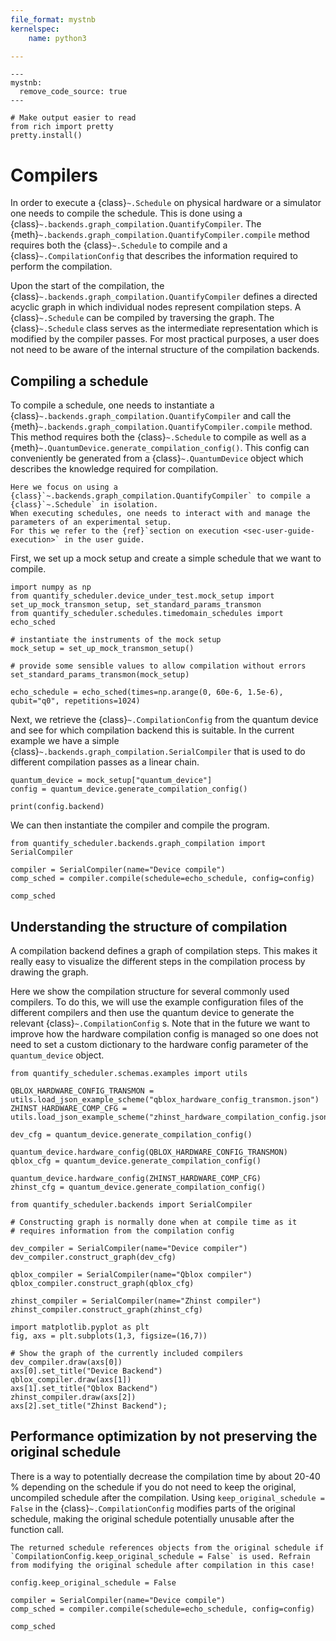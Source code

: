 ```yaml
---
file_format: mystnb
kernelspec:
    name: python3

---
```



```{code-cell} ipython3
---
mystnb:
  remove_code_source: true
---

# Make output easier to read
from rich import pretty
pretty.install()
```

# Compilers

In order to execute a {class}`~.Schedule` on physical hardware or a simulator one needs to compile the schedule.
This is done using a {class}`~.backends.graph_compilation.QuantifyCompiler`.
The {meth}`~.backends.graph_compilation.QuantifyCompiler.compile` method requires both the {class}`~.Schedule` to compile and a {class}`~.CompilationConfig` that describes the information required to perform the compilation.

Upon the start of the compilation, the {class}`~.backends.graph_compilation.QuantifyCompiler` defines a directed acyclic graph in which individual nodes represent compilation steps.
A {class}`~.Schedule` can be compiled by traversing the graph.
The {class}`~.Schedule` class serves as the intermediate representation which is modified by the compiler passes.
For most practical purposes, a user does not need to be aware of the internal structure of the compilation backends.

## Compiling a schedule

To compile a schedule, one needs to instantiate a {class}`~.backends.graph_compilation.QuantifyCompiler` and call the {meth}`~.backends.graph_compilation.QuantifyCompiler.compile` method.
This method requires both the {class}`~.Schedule` to compile as well as a {meth}`~.QuantumDevice.generate_compilation_config()`.
This config can conveniently be generated from a {class}`~.QuantumDevice` object which describes the knowledge required for compilation.

```{note}
Here we focus on using a {class}`~.backends.graph_compilation.QuantifyCompiler` to compile a {class}`~.Schedule` in isolation.
When executing schedules, one needs to interact with and manage the parameters of an experimental setup.
For this we refer to the {ref}`section on execution <sec-user-guide-execution>` in the user guide.
```

First, we set up a mock setup and create a simple schedule that we want to compile.

```{code-cell}
import numpy as np
from quantify_scheduler.device_under_test.mock_setup import set_up_mock_transmon_setup, set_standard_params_transmon
from quantify_scheduler.schedules.timedomain_schedules import echo_sched

# instantiate the instruments of the mock setup
mock_setup = set_up_mock_transmon_setup()

# provide some sensible values to allow compilation without errors
set_standard_params_transmon(mock_setup)

echo_schedule = echo_sched(times=np.arange(0, 60e-6, 1.5e-6), qubit="q0", repetitions=1024)
```

Next, we retrieve the {class}`~.CompilationConfig` from the quantum device and see for which compilation backend this is suitable.
In the current example we have a simple {class}`~.backends.graph_compilation.SerialCompiler` that is used to do different compilation passes as a linear chain.

```{code-cell}
quantum_device = mock_setup["quantum_device"]
config = quantum_device.generate_compilation_config()

print(config.backend)
```

We can then instantiate the compiler and compile the program.

```{code-cell}
from quantify_scheduler.backends.graph_compilation import SerialCompiler

compiler = SerialCompiler(name="Device compile")
comp_sched = compiler.compile(schedule=echo_schedule, config=config)

comp_sched
```

## Understanding the structure of compilation

A compilation backend defines a graph of compilation steps.
This makes it really easy to visualize the different steps in the compilation process by drawing the graph.

Here we show the compilation structure for several commonly used compilers.
To do this, we will use the example configuration files of the different compilers and then use the quantum device to generate the relevant {class}`~.CompilationConfig` s.
Note that in the future we want to improve how the hardware compilation config is managed so one does not need to set a custom dictionary to the hardware config parameter of the ``quantum_device`` object.

```{code-cell}
from quantify_scheduler.schemas.examples import utils

QBLOX_HARDWARE_CONFIG_TRANSMON = utils.load_json_example_scheme("qblox_hardware_config_transmon.json")
ZHINST_HARDWARE_COMP_CFG = utils.load_json_example_scheme("zhinst_hardware_compilation_config.json")

dev_cfg = quantum_device.generate_compilation_config()

quantum_device.hardware_config(QBLOX_HARDWARE_CONFIG_TRANSMON)
qblox_cfg = quantum_device.generate_compilation_config()

quantum_device.hardware_config(ZHINST_HARDWARE_COMP_CFG)
zhinst_cfg = quantum_device.generate_compilation_config()
```

```{code-cell}
from quantify_scheduler.backends import SerialCompiler

# Constructing graph is normally done when at compile time as it
# requires information from the compilation config

dev_compiler = SerialCompiler(name="Device compiler")
dev_compiler.construct_graph(dev_cfg)

qblox_compiler = SerialCompiler(name="Qblox compiler")
qblox_compiler.construct_graph(qblox_cfg)

zhinst_compiler = SerialCompiler(name="Zhinst compiler")
zhinst_compiler.construct_graph(zhinst_cfg)

import matplotlib.pyplot as plt
fig, axs = plt.subplots(1,3, figsize=(16,7))

# Show the graph of the currently included compilers
dev_compiler.draw(axs[0])
axs[0].set_title("Device Backend")
qblox_compiler.draw(axs[1])
axs[1].set_title("Qblox Backend")
zhinst_compiler.draw(axs[2])
axs[2].set_title("Zhinst Backend");
```

## Performance optimization by not preserving the original schedule

There is a way to potentially decrease the compilation time by about 20-40 % depending on the schedule if you do not need to keep the original, uncompiled schedule after the compilation. Using `keep_original_schedule = False` in the {class}`~.CompilationConfig` modifies parts of the original schedule, making the original schedule potentially unusable after the function call.

```{note}
The returned schedule references objects from the original schedule if `CompilationConfig.keep_original_schedule = False` is used. Refrain from modifying the original schedule after compilation in this case!
```

```{code-cell}
config.keep_original_schedule = False

compiler = SerialCompiler(name="Device compile")
comp_sched = compiler.compile(schedule=echo_schedule, config=config)

comp_sched
```
